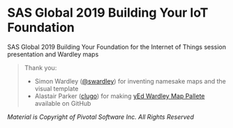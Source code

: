 # SAS Global 2019 Building Your IoT Foundation
SAS Global 2019 Building Your Foundation for the Internet of Things session presentation and Wardley maps


> Thank you:
>- Simon Wardley ([@swardley](https://twitter.com/swardley)) for inventing namesake maps and the visual template
>- Alastair Parker ([clugo](https://github.com/colugo)) for making [yEd Wardley Map Pallete](https://github.com/colugo/yed-wardley) available on GitHub


_Material is Copyright of Pivotal Software Inc. All Rights Reserved_
